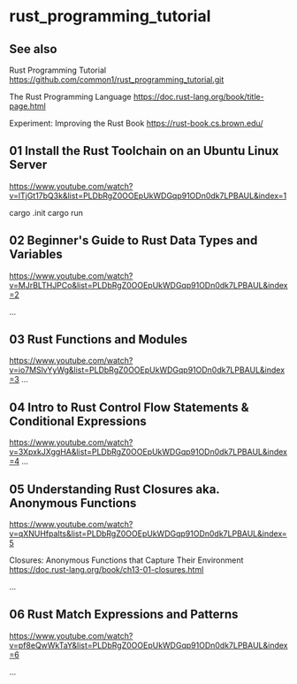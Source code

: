 # rust_programming_tutorial

## See also

Rust Programming Tutorial
https://github.com/common1/rust_programming_tutorial.git

The Rust Programming Language
https://doc.rust-lang.org/book/title-page.html

Experiment: Improving the Rust Book
https://rust-book.cs.brown.edu/

## 01 Install the Rust Toolchain on an Ubuntu Linux Server
https://www.youtube.com/watch?v=lTjGt17bQ3k&list=PLDbRgZ0OOEpUkWDGqp91ODn0dk7LPBAUL&index=1

cargo .init
cargo run

## 02 Beginner's Guide to Rust Data Types and Variables
https://www.youtube.com/watch?v=MJrBLTHJPCo&list=PLDbRgZ0OOEpUkWDGqp91ODn0dk7LPBAUL&index=2

...

## 03 Rust Functions and Modules
https://www.youtube.com/watch?v=io7MSlvYyWg&list=PLDbRgZ0OOEpUkWDGqp91ODn0dk7LPBAUL&index=3
...

## 04 Intro to Rust Control Flow Statements & Conditional Expressions
https://www.youtube.com/watch?v=3XpxkJXggHA&list=PLDbRgZ0OOEpUkWDGqp91ODn0dk7LPBAUL&index=4
...

## 05 Understanding Rust Closures aka. Anonymous Functions
https://www.youtube.com/watch?v=qXNUHfpalts&list=PLDbRgZ0OOEpUkWDGqp91ODn0dk7LPBAUL&index=5

Closures: Anonymous Functions that Capture Their Environment
https://doc.rust-lang.org/book/ch13-01-closures.html

...

## 06 Rust Match Expressions and Patterns
https://www.youtube.com/watch?v=pf8eQwWkTaY&list=PLDbRgZ0OOEpUkWDGqp91ODn0dk7LPBAUL&index=6

...


